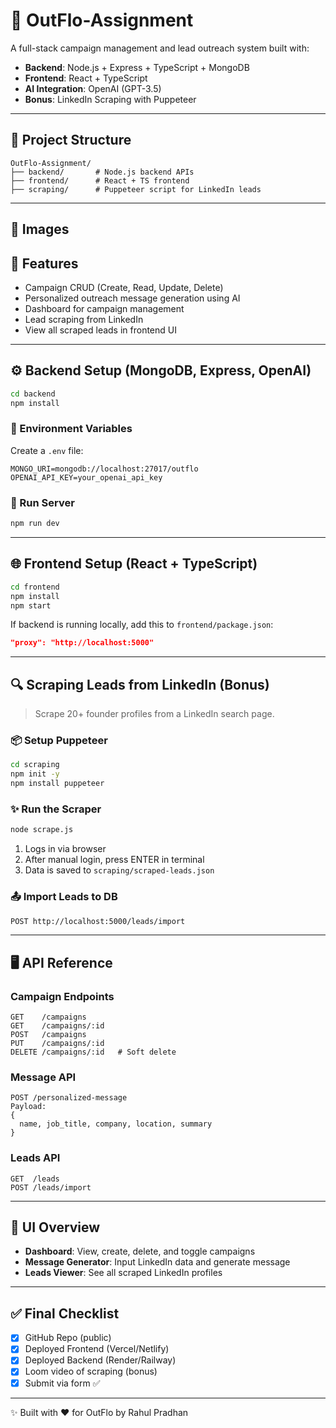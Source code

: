 # 🚀 OutFlo-Assignment

A full-stack campaign management and lead outreach system built with:
- **Backend**: Node.js + Express + TypeScript + MongoDB
- **Frontend**: React + TypeScript
- **AI Integration**: OpenAI (GPT-3.5)
- **Bonus**: LinkedIn Scraping with Puppeteer

---

## 📁 Project Structure
```
OutFlo-Assignment/
├── backend/       # Node.js backend APIs
├── frontend/      # React + TS frontend
├── scraping/      # Puppeteer script for LinkedIn leads
```

---

## 📝 Images 


## 🧠 Features
- Campaign CRUD (Create, Read, Update, Delete)
- Personalized outreach message generation using AI
- Dashboard for campaign management
- Lead scraping from LinkedIn
- View all scraped leads in frontend UI

---

## ⚙️ Backend Setup (MongoDB, Express, OpenAI)
```bash
cd backend
npm install
```

### 🧪 Environment Variables
Create a `.env` file:
```
MONGO_URI=mongodb://localhost:27017/outflo
OPENAI_API_KEY=your_openai_api_key
```

### 🔧 Run Server
```bash
npm run dev
```

---

## 🌐 Frontend Setup (React + TypeScript)
```bash
cd frontend
npm install
npm start
```

If backend is running locally, add this to `frontend/package.json`:
```json
"proxy": "http://localhost:5000"
```

---

## 🔍 Scraping Leads from LinkedIn (Bonus)
> Scrape 20+ founder profiles from a LinkedIn search page.

### 📦 Setup Puppeteer
```bash
cd scraping
npm init -y
npm install puppeteer
```

### ✨ Run the Scraper
```bash
node scrape.js
```
1. Logs in via browser
2. After manual login, press ENTER in terminal
3. Data is saved to `scraping/scraped-leads.json`

### 📤 Import Leads to DB
```bash
POST http://localhost:5000/leads/import
```

---

## 🖥️ API Reference
### Campaign Endpoints
```
GET    /campaigns
GET    /campaigns/:id
POST   /campaigns
PUT    /campaigns/:id
DELETE /campaigns/:id   # Soft delete
```

### Message API
```
POST /personalized-message
Payload:
{
  name, job_title, company, location, summary
}
```

### Leads API
```
GET  /leads
POST /leads/import
```

---

## 🎨 UI Overview
- **Dashboard**: View, create, delete, and toggle campaigns
- **Message Generator**: Input LinkedIn data and generate message
- **Leads Viewer**: See all scraped LinkedIn profiles

---

## ✅ Final Checklist
- [x] GitHub Repo (public)
- [x] Deployed Frontend (Vercel/Netlify)
- [x] Deployed Backend (Render/Railway)
- [x] Loom video of scraping (bonus)
- [x] Submit via form ✅

---

✨ Built with ❤️ for OutFlo by Rahul Pradhan

